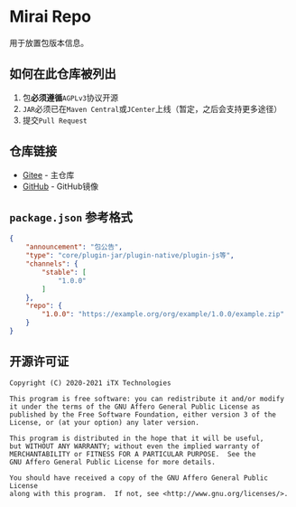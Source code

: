 # Mirai Repo

用于放置包版本信息。

## 如何在此仓库被列出

1. 包**必须遵循**`AGPLv3`协议开源
1. `JAR`必须已在`Maven Central`或`JCenter`上线（暂定，之后会支持更多途径）
1. 提交`Pull Request`

## 仓库链接

* [Gitee](https://gitee.com/peratx/mirai-repo) - 主仓库
* [GitHub](https://github.com/project-mirai/mirai-repo-mirror) - GitHub镜像

## `package.json` 参考格式

```json
{
    "announcement": "包公告",
    "type": "core/plugin-jar/plugin-native/plugin-js等",
    "channels": {
        "stable": [
            "1.0.0"
        ]
    },
    "repo": {
        "1.0.0": "https://example.org/org/example/1.0.0/example.zip"
    }
}
```

## 开源许可证

    Copyright (C) 2020-2021 iTX Technologies

    This program is free software: you can redistribute it and/or modify
    it under the terms of the GNU Affero General Public License as
    published by the Free Software Foundation, either version 3 of the
    License, or (at your option) any later version.

    This program is distributed in the hope that it will be useful,
    but WITHOUT ANY WARRANTY; without even the implied warranty of
    MERCHANTABILITY or FITNESS FOR A PARTICULAR PURPOSE.  See the
    GNU Affero General Public License for more details.

    You should have received a copy of the GNU Affero General Public License
    along with this program.  If not, see <http://www.gnu.org/licenses/>.
